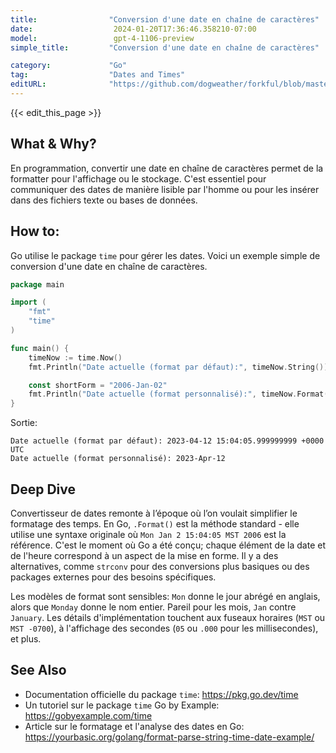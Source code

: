 ```yaml
---
title:                "Conversion d'une date en chaîne de caractères"
date:                  2024-01-20T17:36:46.358210-07:00
model:                 gpt-4-1106-preview
simple_title:         "Conversion d'une date en chaîne de caractères"

category:             "Go"
tag:                  "Dates and Times"
editURL:              "https://github.com/dogweather/forkful/blob/master/content/fr/go/converting-a-date-into-a-string.md"
---
```


{{< edit_this_page >}}

## What & Why?
En programmation, convertir une date en chaîne de caractères permet de la formatter pour l'affichage ou le stockage. C'est essentiel pour communiquer des dates de manière lisible par l'homme ou pour les insérer dans des fichiers texte ou bases de données.

## How to:
Go utilise le package `time` pour gérer les dates. Voici un exemple simple de conversion d'une date en chaîne de caractères.

```go
package main

import (
	"fmt"
	"time"
)

func main() {
	timeNow := time.Now()
	fmt.Println("Date actuelle (format par défaut):", timeNow.String())

	const shortForm = "2006-Jan-02"
	fmt.Println("Date actuelle (format personnalisé):", timeNow.Format(shortForm))
}
```

Sortie:

```
Date actuelle (format par défaut): 2023-04-12 15:04:05.999999999 +0000 UTC
Date actuelle (format personnalisé): 2023-Apr-12
```

## Deep Dive
Convertisseur de dates remonte à l’époque où l’on voulait simplifier le formatage des temps. En Go, `.Format()` est la méthode standard - elle utilise une syntaxe originale où `Mon Jan 2 15:04:05 MST 2006` est la référence. C'est le moment où Go a été conçu; chaque élément de la date et de l'heure correspond à un aspect de la mise en forme. Il y a des alternatives, comme `strconv` pour des conversions plus basiques ou des packages externes pour des besoins spécifiques.

Les modèles de format sont sensibles: `Mon` donne le jour abrégé en anglais, alors que `Monday` donne le nom entier. Pareil pour les mois, `Jan` contre `January`. Les détails d'implémentation touchent aux fuseaux horaires (`MST` ou `MST -0700`), à l'affichage des secondes (`05` ou `.000` pour les millisecondes), et plus.

## See Also
- Documentation officielle du package `time`: https://pkg.go.dev/time
- Un tutoriel sur le package `time` Go by Example: https://gobyexample.com/time
- Article sur le formatage et l'analyse des dates en Go: https://yourbasic.org/golang/format-parse-string-time-date-example/
